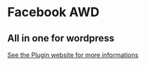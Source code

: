 Facebook AWD
==============

All in one for wordpress
--------------


[See the Plugin website for more informations](http://facebook-awd.ahwebdev.fr "Facebook AWD all in one")

